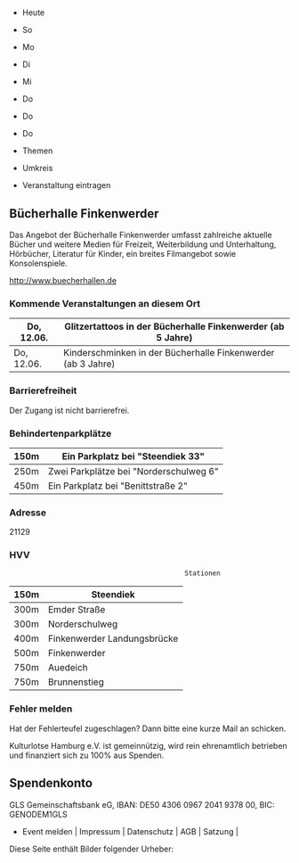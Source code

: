 # 

- Heute
- So
- Mo
- Di
- Mi
- Do
- Do
- Do

- Themen
- Umkreis

- Veranstaltung eintragen

## Bücherhalle Finkenwerder

<!-- image -->

Das Angebot der Bücherhalle Finkenwerder umfasst zahlreiche aktuelle Bücher und weitere Medien für Freizeit, Weiterbildung und Unterhaltung, Hörbücher, Literatur für Kinder, ein breites Filmangebot sowie Konsolenspiele.
						


http://www.buecherhallen.de

### Kommende Veranstaltungen an diesem Ort

| Do, 12.06.   |  Glitzertattoos in der Bücherhalle Finkenwerder (ab 5 Jahre)    |
|--------------|-----------------------------------------------------------------|
| Do, 12.06.   | Kinderschminken in der Bücherhalle Finkenwerder (ab 3 Jahre)    |

### Barrierefreiheit

Der Zugang ist nicht barrierefrei.

### Behindertenparkplätze

| 150m    | Ein Parkplatz bei "Steendiek 33"       |
|---------|----------------------------------------|
| 250m    | Zwei Parkplätze bei "Norderschulweg 6" |
| 450m    | Ein Parkplatz bei "Benittstraße 2"     |

### Adresse

21129

### HVV
                                                Stationen

| 150m   | Steendiek                   |
|--------|-----------------------------|
| 300m   | Emder Straße                |
| 300m   | Norderschulweg              |
| 400m   | Finkenwerder Landungsbrücke |
| 500m   | Finkenwerder                |
| 750m   | Auedeich                    |
| 750m   | Brunnenstieg                |

### Fehler melden

Hat der Fehlerteufel zugeschlagen? Dann bitte eine kurze Mail an 
 schicken.

Kulturlotse Hamburg e.V. ist gemeinnützig, wird rein ehrenamtlich betrieben und finanziert sich zu 100% aus Spenden.

## Spendenkonto

GLS Gemeinschaftsbank eG, IBAN: DE50 4306 0967 2041 9378 00, BIC: GENODEM1GLS

- Event melden | Impressum | Datenschutz | AGB | Satzung |

Diese Seite enthält Bilder folgender Urheber:

<!-- image -->